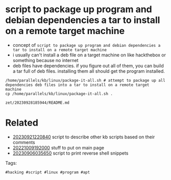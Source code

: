 # script to package up program and debian dependencies a tar to install on a remote target machine

- concept of `script to package up program and debian dependencies a tar to install on a remote target machine`
- i usually can't install a deb file on a target machine on like hackthebox or something because no internet 
- deb files have dependencies. if you figure out all of them, you can build a tar full of deb files. installing them all should get the program installed.

```
/home/parallels/kb/linux/package-it-all.sh # attempt to package up all dependencies deb files into a tar to install on a remote target machine
cp /home/parallels/kb/linux/package-it-all.sh .
```

` zet/20230928185944/README.md `

# Related

- [20230921220840](/zet/20230921220840/README.md) script to describe other kb scripts based on their comments
- [20221009192000](/zet/20221009192000/README.md) stuff to put on main page
- [20230906035650](/zet/20230906035650/README.md) script to print reverse shell snippets

Tags:

    #hacking #script #linux #program #apt
